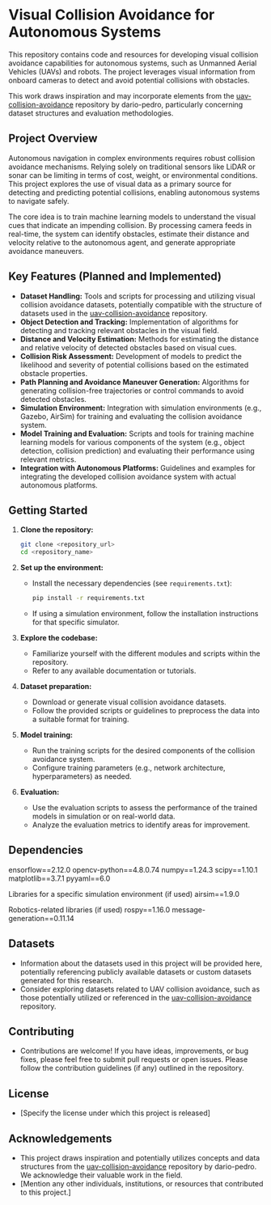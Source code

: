 # Visual Collision Avoidance for Autonomous Systems

This repository contains code and resources for developing visual collision avoidance capabilities for autonomous systems, such as Unmanned Aerial Vehicles (UAVs) and robots. The project leverages visual information from onboard cameras to detect and avoid potential collisions with obstacles.

This work draws inspiration and may incorporate elements from the [uav-collision-avoidance](https://github.com/dario-pedro/uav-collision-avoidance) repository by dario-pedro, particularly concerning dataset structures and evaluation methodologies.

## Project Overview

Autonomous navigation in complex environments requires robust collision avoidance mechanisms. Relying solely on traditional sensors like LiDAR or sonar can be limiting in terms of cost, weight, or environmental conditions. This project explores the use of visual data as a primary source for detecting and predicting potential collisions, enabling autonomous systems to navigate safely.

The core idea is to train machine learning models to understand the visual cues that indicate an impending collision. By processing camera feeds in real-time, the system can identify obstacles, estimate their distance and velocity relative to the autonomous agent, and generate appropriate avoidance maneuvers.

## Key Features (Planned and Implemented)

* **Dataset Handling:** Tools and scripts for processing and utilizing visual collision avoidance datasets, potentially compatible with the structure of datasets used in the [uav-collision-avoidance](https://github.com/dario-pedro/uav-collision-avoidance) repository.
* **Object Detection and Tracking:** Implementation of algorithms for detecting and tracking relevant obstacles in the visual field.
* **Distance and Velocity Estimation:** Methods for estimating the distance and relative velocity of detected obstacles based on visual cues.
* **Collision Risk Assessment:** Development of models to predict the likelihood and severity of potential collisions based on the estimated obstacle properties.
* **Path Planning and Avoidance Maneuver Generation:** Algorithms for generating collision-free trajectories or control commands to avoid detected obstacles.
* **Simulation Environment:** Integration with simulation environments (e.g., Gazebo, AirSim) for training and evaluating the collision avoidance system.
* **Model Training and Evaluation:** Scripts and tools for training machine learning models for various components of the system (e.g., object detection, collision prediction) and evaluating their performance using relevant metrics.
* **Integration with Autonomous Platforms:** Guidelines and examples for integrating the developed collision avoidance system with actual autonomous platforms.

## Getting Started

1.  **Clone the repository:**

    ```bash
    git clone <repository_url>
    cd <repository_name>
    ```

2.  **Set up the environment:**

    * Install the necessary dependencies (see `requirements.txt`):

        ```bash
        pip install -r requirements.txt
        ```

    * If using a simulation environment, follow the installation instructions for that specific simulator.

3.  **Explore the codebase:**

    * Familiarize yourself with the different modules and scripts within the repository.
    * Refer to any available documentation or tutorials.

4.  **Dataset preparation:**

    * Download or generate visual collision avoidance datasets.
    * Follow the provided scripts or guidelines to preprocess the data into a suitable format for training.

5.  **Model training:**

    * Run the training scripts for the desired components of the collision avoidance system.
    * Configure training parameters (e.g., network architecture, hyperparameters) as needed.

6.  **Evaluation:**

    * Use the evaluation scripts to assess the performance of the trained models in simulation or on real-world data.
    * Analyze the evaluation metrics to identify areas for improvement.

## Dependencies
ensorflow==2.12.0
opencv-python==4.8.0.74
numpy==1.24.3
scipy==1.10.1
matplotlib==3.7.1
pyyaml==6.0

Libraries for a specific simulation environment (if used)
airsim==1.9.0

Robotics-related libraries (if used)
rospy==1.16.0
message-generation==0.11.14

## Datasets

* Information about the datasets used in this project will be provided here, potentially referencing publicly available datasets or custom datasets generated for this research.
* Consider exploring datasets related to UAV collision avoidance, such as those potentially utilized or referenced in the [uav-collision-avoidance](https://github.com/dario-pedro/uav-collision-avoidance) repository.

## Contributing

* Contributions are welcome! If you have ideas, improvements, or bug fixes, please feel free to submit pull requests or open issues. Please follow the contribution guidelines (if any) outlined in the repository.

## License

* [Specify the license under which this project is released]

## Acknowledgements

* This project draws inspiration and potentially utilizes concepts and data structures from the [uav-collision-avoidance](https://github.com/dario-pedro/uav-collision-avoidance) repository by dario-pedro. We acknowledge their valuable work in the field.
* [Mention any other individuals, institutions, or resources that contributed to this project.]
